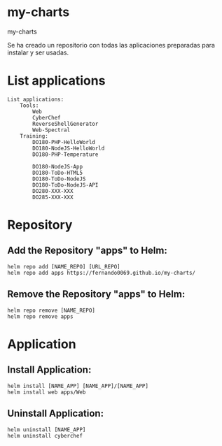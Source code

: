# my-charts
my-charts

Se ha creado un repositorio con todas las aplicaciones preparadas para instalar y ser usadas.

# List applications 
```
List applications: 
    Tools:
        Web
        CyberChef
        ReverseShellGenerator
        Web-Spectral
    Training:
        DO180-PHP-HelloWorld
        DO180-NodeJS-HelloWorld
        DO180-PHP-Temperature
        
        DO180-NodeJS-App
        DO180-ToDo-HTML5
        DO180-ToDo-NodeJS
        DO180-ToDo-NodeJS-API
        DO280-XXX-XXX
        DO285-XXX-XXX
```

# Repository
## Add the Repository "apps" to Helm:
```
helm repo add [NAME_REPO] [URL_REPO]
helm repo add apps https://fernando0069.github.io/my-charts/
```
## Remove the Repository "apps" to Helm:
```
helm repo remove [NAME_REPO]
helm repo remove apps
```

# Application
## Install Application:
```
helm install [NAME_APP] [NAME_APP]/[NAME_APP]
helm install web apps/Web
```
## Uninstall Application:
```
helm uninstall [NAME_APP]
helm uninstall cyberchef 
```
